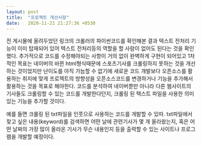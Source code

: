 ```yaml
---
layout: post
title:  "프로젝트 개선사항"
date:   2020-11-21 21:27:36 +0530
---
```

전 게시물에 올려두었던 링크의 크롤러의 파이썬코드를 확인해본 결과 텍스트 전처리 기능이 이미 탑재되어 있어 텍스트 전처리등의 역할을 할 사람이 없어도 된다는 것을 확인했다.
추가적으로 코드를 수정해야되는 사항이 거의 없이 완벽하게 구현이 되어있고 1차적인 목표는 네이버의 바뀐 html형식때문에 스포츠기사를 크롤링하지 못하는 것을 개선하는 것이었지만 난이도를 아직 가늠할 수 없기에
새로운 코드 개발보다 오픈소스를 활용하는 취지에 맞게 프로젝트의 방향성을 오픈소스코드를 변경하거나 기능을 추가해서 활용하는 것을 목표로 해야한다.
코드를 분석하여 네이버뿐만 아니라 다른 웹사이트의 기사들도 크롤링할 수 있는 코드를 개발한다던지, 크롤링 된 텍스트 파일을 사용한 의미있는 기능을 추가할 것이다.

예를 들면 크롤링 된 txt파일을 인풋으로 사용하는 코드를 개발할 수 있따. txt파일에서 찾고 싶은 내용(keyword)를 검색하면 어떤 날에 관련기사가 몇 개 올라왔는지,
혹은 어떤 날짜의 가장 많이 올라온 기사가 무슨 내용인지 등을 출력할 수 있는 사이트나 프로그램을 개발할 예정이다.
